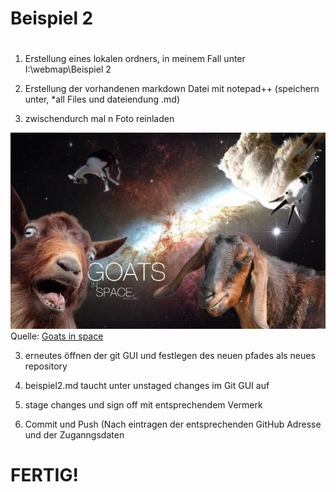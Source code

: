 #
# Beispiel 2 
#
#

1. Erstellung eines lokalen ordners, in meinem Fall unter I:\webmap\Beispiel 2 

2. Erstellung der vorhandenen markdown Datei mit notepad++ (speichern unter, *all Files und dateiendung .md)



3. zwischendurch mal n Foto reinladen 

![Goats in space](40088.jpg)
Quelle: [Goats in space](https://www.google.at/search?q=goats+in+space&rlz=1C1GGGE_deAT735&espv=2&tbm=isch&imgil=dPphNpbS2cdb2M%253A%253B-q6-TKPPyw4tIM%253Bhttp%25253A%25252F%25252Fwheresmysammich.com%25252Fpicture%25252F40088%25252Fgoats-in-space%25252F&source=iu&pf=m&fir=dPphNpbS2cdb2M%253A%252C-q6-TKPPyw4tIM%252C_&usg=__dnM5Z8xSTY-slVIYETp4er437qg%3D&biw=1920&bih=950&ved=0ahUKEwi_kIrgo8fSAhVC7RQKHZ4AC3oQyjcIKg&ei=uirAWL_LN8LaU56BrNAH#imgrc=dPphNpbS2cdb2M:) 

3. erneutes öffnen der git GUI und festlegen des neuen pfades als neues repository 

4. beispiel2.md  taucht unter unstaged changes im Git GUI auf 

5. stage changes und sign off mit entsprechendem Vermerk 

6. Commit und Push (Nach eintragen der entsprechenden GitHub Adresse und der Zuganngsdaten 


# FERTIG!